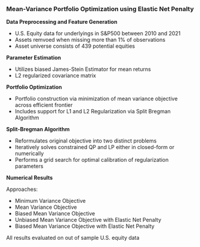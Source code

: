 ### Mean-Variance Portfolio Optimization using  Elastic Net Penalty

**Data Preprocessing and Feature Generation**
- U.S. Equity data for underlyings in S&P500 between 2010 and 2021
- Assets remvoed when missing more than 1% of observations
- Asset universe consists of 439 potential equities

**Parameter Estimation**
- Utilizes biased James-Stein Estimator for mean returns
- L2 regularized covariance matrix

**Portfolio Optimization**
- Portfolio construction via minimization of mean variance objective across efficient frontier
- Includes support for L1 and L2 Regularization via Split Bregman Algorithm

**Split-Bregman Algorithm**
- Reformulates original objective into two distinct problems
- Iteratively solves constrained QP and LP either in closed-form or numerically
- Performs a grid search for optimal calibration of regularization parameters 

**Numerical Results**

Approaches:
- Minimum Variance Objective
- Mean Variance Objective 
- Biased Mean Variance Objective
- Unbiased Mean Variance Objective with Elastic Net Penalty
- Biased Mean Variance Objective with Elastic Net Penalty

All results evaluated on out of sample U.S. equity data 
  

